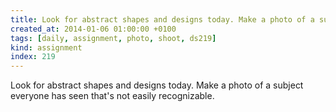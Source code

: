 ```yaml
---
title: Look for abstract shapes and designs today. Make a photo of a subject everyone has seen that's not easily recognizable.
created_at: 2014-01-06 01:00:00 +0100
tags: [daily, assignment, photo, shoot, ds219]
kind: assignment
index: 219
---
```


Look for abstract shapes and designs today. Make a photo of a subject everyone has seen that's not easily recognizable.
